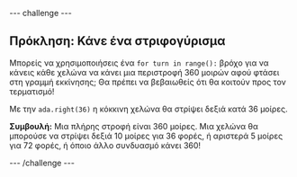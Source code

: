 \--- challenge \---

## Πρόκληση: Κάνε ένα στριφογύρισμα

Μπορείς να χρησιμοποιήσεις ένα `for turn in range():` βρόχο για να κάνεις κάθε χελώνα να κάνει μια περιστροφή 360 μοιρών αφού φτάσει στη γραμμή εκκίνησης; Θα πρέπει να βεβαιωθείς ότι θα κοιτούν προς τον τερματισμό!

Με την `ada.right(36)` η κόκκινη χελώνα θα στρίψει δεξιά κατά 36 μοίρες.

**Συμβουλή:** Μια πλήρης στροφή είναι 360 μοίρες. Μια χελώνα θα μπορούσε να στρίψει δεξιά 10 μοίρες για 36 φορές, ή αριστερά 5 μοίρες για 72 φορές, ή όποιο άλλο συνδυασμό κάνει 360!

\--- /challenge \---
